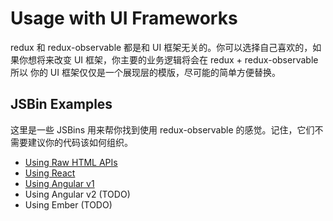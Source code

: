 # Usage with UI Frameworks

redux 和 redux-observable 都是和 UI 框架无关的。你可以选择自己喜欢的，如果你想将来改变 UI 框架，你主要的业务逻辑将会在 redux + redux-observable 所以
你的 UI 框架仅仅是一个展现层的模版，尽可能的简单方便替换。

## JSBin Examples

这里是一些 JSBins 用来帮你找到使用 redux-observable 的感觉。记住，它们不需要建议你的代码该如何组织。  

* [Using Raw HTML APIs](http://jsbin.com/birogu/edit?js,output)
* [Using React](http://jsbin.com/jexomi/edit?js,output)
* [Using Angular v1](http://jsbin.com/laviti/edit?js,output)
* Using Angular v2 (TODO)
* Using Ember (TODO)
